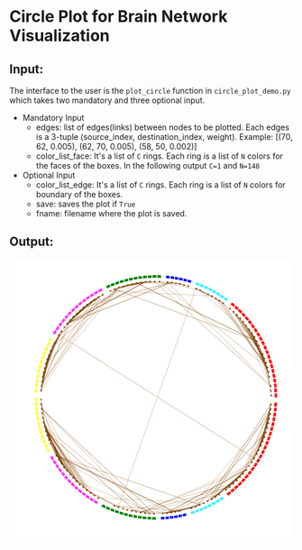 # Circle Plot for Brain Network Visualization

## Input:
The interface to the user is the `plot_circle` function in `circle_plot_demo.py` which takes two mandatory and three optional input.
* Mandatory Input
  * edges: list of edges(links) between nodes to be plotted. Each edges is a 3-tuple (source_index, destination_index, weight). Example: [(70, 62, 0.005), (62, 70, 0.005), (58, 50, 0.002)]
  * color_list_face: It's a list of `C` rings. Each ring is a list of `N` colors for the faces of the boxes. In the following output `C=1` and `N=148`
* Optional Input
  * color_list_edge: It's a list of `C` rings. Each ring is a list of `N` colors for boundary of the boxes.
  * save: saves the plot if `True`
  * fname: filename where the plot is saved.

## Output:
![Result](demo_cplot.png)

